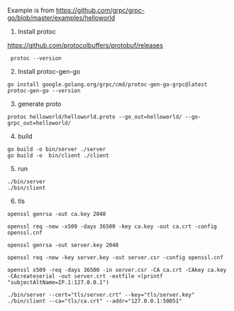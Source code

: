 
Example is from https://github.com/grpc/grpc-go/blob/master/examples/helloworld

1. Install protoc

https://github.com/protocolbuffers/protobuf/releases

```
 protoc --version
```

2. Install protoc-gen-go

```
go install google.golang.org/grpc/cmd/protoc-gen-go-grpc@latest
protoc-gen-go --version
```

3. generate proto

```
protoc helloworld/helloworld.proto --go_out=helloworld/ --go-grpc_out=helloworld/
```

4. build

```
go build -o bin/server ./server
go build -o  bin/client ./client
```

5. run

```
./bin/server
./bin/client
```


6. tls

```
openssl genrsa -out ca.key 2048

openssl req -new -x509 -days 36500 -key ca.key -out ca.crt -config openssl.cnf

openssl genrsa -out server.key 2048

openssl req -new -key server.key -out server.csr -config openssl.cnf

openssl x509 -req -days 36500 -in server.csr -CA ca.crt -CAkey ca.key -CAcreateserial -out server.crt -extfile <(printf "subjectAltName=IP.1:127.0.0.1")
```

```
./bin/server --cert="tls/server.crt" --key="tls/server.key"
./bin/client --ca="tls/ca.crt" --addr="127.0.0.1:50051"
```
